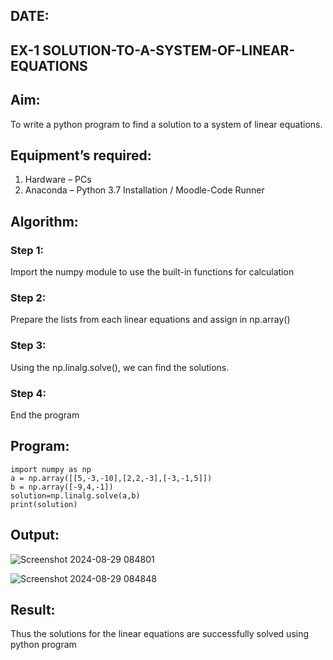 ## DATE:
## EX-1 SOLUTION-TO-A-SYSTEM-OF-LINEAR-EQUATIONS
## Aim:
To write a python program to find a solution to a system of linear equations.
## Equipment’s required:
1. 	Hardware – PCs
2. 	Anaconda – Python 3.7 Installation / Moodle-Code Runner
## Algorithm:
### Step 1: 
Import the numpy module to use the built-in functions for calculation
### Step 2: 
Prepare the lists from each linear equations and assign in np.array()
### Step 3: 
Using the np.linalg.solve(), we can find the solutions.
### Step 4: 
End the program
## Program:
```
import numpy as np
a = np.array([[5,-3,-10],[2,2,-3],[-3,-1,5]])
b = np.array([-9,4,-1])
solution=np.linalg.solve(a,b)
print(solution)
```
## Output:
![Screenshot 2024-08-29 084801](https://github.com/user-attachments/assets/b379a4a3-c882-4f32-bc5e-eb8fa982932c)

![Screenshot 2024-08-29 084848](https://github.com/user-attachments/assets/578264ca-845e-4921-a932-f268a29e567c)




## Result: 
Thus the solutions for the linear equations are successfully solved using python program


